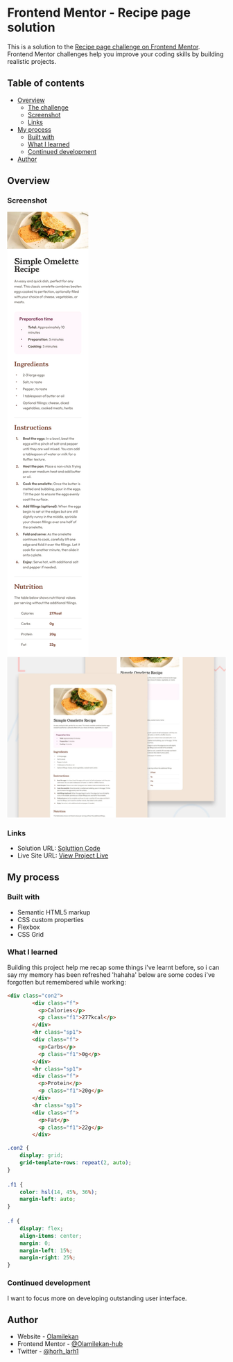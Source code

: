 # Frontend Mentor - Recipe page solution

This is a solution to the [Recipe page challenge on Frontend Mentor](https://www.frontendmentor.io/challenges/recipe-page-KiTsR8QQKm). Frontend Mentor challenges help you improve your coding skills by building realistic projects. 

## Table of contents

- [Overview](#overview)
  - [The challenge](#the-challenge)
  - [Screenshot](#screenshot)
  - [Links](#links)
- [My process](#my-process)
  - [Built with](#built-with)
  - [What I learned](#what-i-learned)
  - [Continued development](#continued-development)
- [Author](#author)

## Overview

### Screenshot

![Check mobile Preview](./design/mobile-design.jpg)
![Check Desktop Preview](./design/desktop-preview.jpg)

### Links

- Solution URL: [Soluttion Code](https://www.github.com/olamilekan-hub/RECIPE-PAGE-PROJECT)
- Live Site URL: [View Project Live](https://your-live-site-url.com)

## My process

### Built with

- Semantic HTML5 markup
- CSS custom properties
- Flexbox
- CSS Grid

### What I learned

Building this project help me recap some things i've learnt before, so i can say my memory has been refreshed 'hahaha'
below are some codes i've forgotten but remembered while working:

```html
<div class="con2">
        <div class="f">
          <p>Calories</p>
          <p class="f1">277kcal</p>
        </div>
        <hr class="sp1">
        <div class="f">
          <p>Carbs</p>
          <p class="f1">0g</p>
        </div>
        <hr class="sp1">
        <div class="f">
          <p>Protein</p>
          <p class="f1">20g</p>
        </div>
        <hr class="sp1">
        <div class="f">
          <p>Fat</p>
          <p class="f1">22g</p>
        </div>
```
```css
.con2 {
    display: grid;
    grid-template-rows: repeat(2, auto);
}

.f1 {
    color: hsl(14, 45%, 36%);
    margin-left: auto;
}

.f {
    display: flex;
    align-items: center;
    margin: 0;
    margin-left: 15%;
    margin-right: 25%;
}
```


### Continued development

I want to focus more on developing outstanding user interface.

## Author

- Website - [Olamilekan](https://www.github.com/olamilekan-hub)
- Frontend Mentor - [@Olamilekan-hub](https://www.frontendmentor.io/profile/Olamilekan-hub)
- Twitter - [@horh_larh1](https://x.com/horh_larh1)

